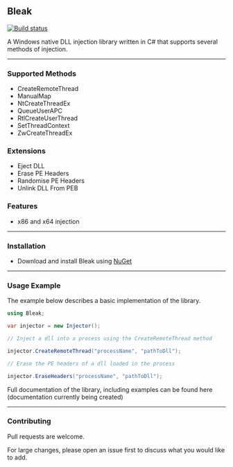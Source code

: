 ## Bleak 

[![Build status](https://ci.appveyor.com/api/projects/status/f19i6yj053atkn4h?svg=true)](https://ci.appveyor.com/project/Akaion/bleak)

A Windows native DLL injection library written in C# that supports several methods of injection.

----

### Supported Methods

* CreateRemoteThread
* ManualMap
* NtCreateThreadEx
* QueueUserAPC
* RtlCreateUserThread
* SetThreadContext
* ZwCreateThreadEx

### Extensions

* Eject DLL
* Erase PE Headers
* Randomise PE Headers
* Unlink DLL From PEB

### Features

* x86 and x64 injection

----

### Installation

* Download and install Bleak using [NuGet](https://www.nuget.org/packages/Bleak)

----

### Usage Example

The example below describes a basic implementation of the library.

```csharp
using Bleak;

var injector = new Injector();

// Inject a dll into a process using the CreateRemoteThread method

injector.CreateRemoteThread("processName", "pathToDll");

// Erase the PE headers of a dll loaded in the process

injector.EraseHeaders("processName", "pathToDll");
```
Full documentation of the library, including examples can be found here (documentation currently being created) 

----

### Contributing

Pull requests are welcome. 

For large changes, please open an issue first to discuss what you would like to add.
